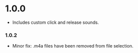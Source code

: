 # 1.0.0
- Includes custom click and release sounds.
### 1.0.2
- Minor fix: .m4a files have been removed from file selection.
